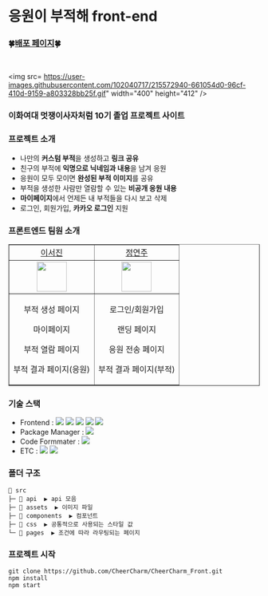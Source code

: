 # 응원이 부적해 front-end

### 🍀[배포 페이지](https://cheer-charm.vercel.app/)🍀
<br>

<img src=
https://user-images.githubusercontent.com/102040717/215572940-661054d0-96cf-410d-9159-a803328bb25f.gif" width="400" height="412" />
<br>

### 이화여대 멋쟁이사자처럼 10기 졸업 프로젝트 사이트

### 프로젝트 소개
- 나만의 **커스텀 부적**을 생성하고 **링크 공유**
- 친구의 부적에 **익명으로 닉네임과 내용**을 남겨 응원
- 응원이 모두 모이면 **완성된 부적 이미지**를 공유
- 부적을 생성한 사람만 열람할 수 있는 **비공개 응원 내용**
- **마이페이지**에서 언제든 내 부적들을 다시 보고 삭제
- 로그인, 회원가입, **카카오 로그인** 지원


### 프론트엔드 팀원 소개

<table border="no" cellspacing="0" cellpadding="0" width="100%">
    <tr width="100%">
        <td  align="center"><a href="https://github.com/529539">이서진</a></td>
        <td  align="center"><a href="https://github.com/yyeonzu">정연주</a></td>
    </tr>
    <tr width="100%">
    <td  align="center"><img src = "https://ifh.cc/g/3pJqOT.jpg" width="60px"/></td>
    <td  align="center"><img src = "https://ifh.cc/g/cSVQ1D.jpg" width="60px"/></td>
    </tr>
    <tr width="100%">
      <td  align="center"><p>부적 생성 페이지</p><p>마이페이지</p><p>부적 열람 페이지</p><p>부적 결과 페이지(응원)</p></td>
      <td  align="center"><p>로그인/회원가입</p><p>랜딩 페이지</p><p>응원 전송 페이지</p><p>부적 결과 페이지(부적)</p></td>
   </tr>
</table>

### 기술 스택
- Frontend : <img src="https://img.shields.io/badge/React-61DAFB?style=flat-square&logo=React&logoColor=white"> <img src="https://img.shields.io/badge/Redux-764ABC?style=flat-square&logo=Redux&logoColor=white"> <img src="https://img.shields.io/badge/ReduxToolkit-764ABC?style=flat-square&logo=Redux&logoColor=white"> <img src="https://img.shields.io/badge/ReduxPersist-764ABC?style=flat-square&logo=Redux&logoColor=white"> <img src="https://img.shields.io/badge/styled_components-DB7093?style=flat-square&logo=styled-components&logoColor=white">
- Package Manager : <img src="https://img.shields.io/badge/npm-CB3837?style=flat-square&logo=npm&logoColor=white">
- Code Formmater : <img src="https://img.shields.io/badge/Prettier-F7B93E?style=flat-square&logo=React&logoColor=white">
- ETC : <img src="https://img.shields.io/badge/GitHub-181717?style=flat-square&logo=GitHub&logoColor=white"/> <img src="https://img.shields.io/badge/Figma-F24E1E?style=flat-square&logo=Figma&logoColor=white"/> 

### 폴더 구조
```
📂 src
├─ 📂 api  ▶️ api 모음
├─ 📂 assets  ▶️ 이미지 파일
├─ 📂 components  ▶️ 컴포넌트
├─ 📂 css  ▶️ 공통적으로 사용되는 스타일 값
└─ 📂 pages  ▶️ 조건에 따라 라우팅되는 페이지
```

### 프로젝트 시작
```
git clone https://github.com/CheerCharm/CheerCharm_Front.git
npm install
npm start
```
